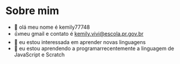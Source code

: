 # Sobre mim 
- 👋 olá meu nome é kemily77748
- 👍meu gmail e contato é kemily.vivi@escola.pr.gov.br
- 🌱 eu estou interessada em aprender novas linguagens 
- 💞️ eu estou aprendendo a programarrecentemente a linguagem de JavaScript e Scratch



